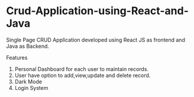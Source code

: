 # Crud-Application-using-React-and-Java

Single Page CRUD Application developed using React JS as frontend and Java as Backend. 

Features
1) Personal Dashboard for each user to maintain records.
2) User have option to add,view,update and delete record.
3) Dark Mode 
4) Login System
